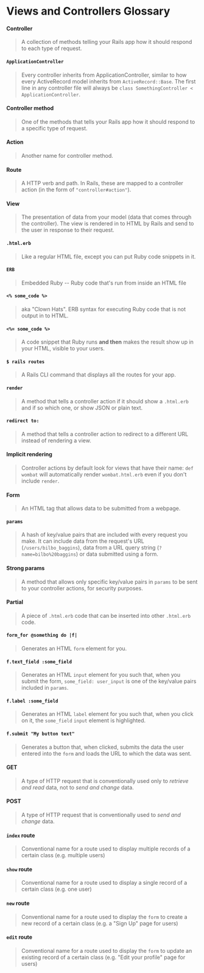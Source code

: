 # Views and Controllers Glossary

#### Controller
> A collection of methods telling your Rails app how it should respond to each type of request.

#### `ApplicationController`
> Every controller inherits from ApplicationController, similar to how every ActiveRecord model inherits from `ActiveRecord::Base`. The first line in any controller file will always be `class SomethingController < ApplicationController`.

#### Controller method
> One of the methods that tells your Rails app how it should respond to a specific type of request.

#### Action
> Another name for controller method.

#### Route
> A HTTP verb and path. In Rails, these are mapped to a controller action (in the form of `"controller#action"`).

#### View
> The presentation of data from your model (data that comes through the controller). The view is rendered in to HTML by Rails and send to the user in response to their request.

#### `.html.erb`
> Like a regular HTML file, except you can put Ruby code snippets in it.

#### `ERB`
> Embedded Ruby -- Ruby code that's run from inside an HTML file

#### `<% some_code %>`
> aka "Clown Hats". ERB syntax for executing Ruby code that is not output in to HTML.

#### `<%= some_code %>`
> A code snippet that Ruby runs **and then** makes the result show up in your HTML, visible to your users.

#### `$ rails routes`
> A Rails CLI command that displays all the routes for your app.

#### `render`
> A method that tells a controller action if it should show a `.html.erb` and if so which one, or show JSON or plain text.

#### `redirect to:`
> A method that tells a controller action to redirect to a different URL instead of rendering a view.

#### Implicit rendering
> Controller actions by default look for views that have their name: `def wombat` will automatically render `wombat.html.erb` even if you don't include `render`.

#### Form
> An HTML tag that allows data to be submitted from a webpage.

#### `params`
> A hash of key/value pairs that are included with every request you make. It can include data from the request's URL (`/users/bilbo_baggins`), data from a URL query string (`?name=bilbo%20baggins`) or data submitted using a form.

#### Strong params
> A method that allows only specific key/value pairs in `params` to be sent to your controller actions, for security purposes.

#### Partial
> A piece of `.html.erb` code that can be inserted into other `.html.erb` code.

#### `form_for @something do |f|`
> Generates an HTML `form` element for you.

#### `f.text_field :some_field`
> Generates an HTML `input` element for you such that, when you submit the form, `some_field: user_input` is one of the key/value pairs included in `params`.

#### `f.label :some_field`
> Generates an HTML `label` element for you such that, when you click on it, the `some_field` `input` element is highlighted.

#### `f.submit "My button text"`
> Generates a button that, when clicked, submits the data the user entered into the `form` and loads the URL to which the data was sent.

#### GET
> A type of HTTP request that is conventionally used only to *retrieve and read* data, not to *send and change* data.

#### POST
> A type of HTTP request that is conventionally used to *send and change* data.

#### `index` route
> Conventional name for a route used to display multiple records of a certain class (e.g. multiple users)

#### `show` route
> Conventional name for a route used to display a single record of a certain class (e.g. one user)

#### `new` route
> Conventional name for a route used to display the `form` to create a new record of a certain class (e.g. a "Sign Up" page for users)

#### `edit` route
> Conventional name for a route used to display the `form` to update an existing record of a certain class (e.g. "Edit your profile" page for users)
